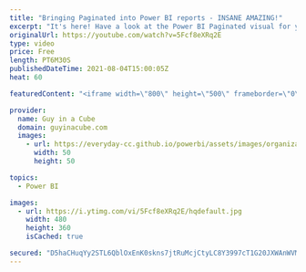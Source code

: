 ```yaml
---
title: "Bringing Paginated into Power BI reports - INSANE AMAZING!"
excerpt: "It's here! Have a look at the Power BI Paginated visual for your Power BI Reports! It adds additional flexibility for displaying data as well as providing easy export options if that's your jam.  Blog Announcement: https://powerbi.microsoft.com/en-us/blog/paginated-report-visual-for-power-bi-reports-is-now-available-in-public-preview/"
originalUrl: https://youtube.com/watch?v=5Fcf8eXRq2E
type: video
price: Free
length: PT6M30S
publishedDateTime: 2021-08-04T15:00:05Z
heat: 60

featuredContent: "<iframe width=\"800\" height=\"500\" frameborder=\"0\" src=\"https://www.youtube.com/embed/5Fcf8eXRq2E\" allow=\"accelerometer; autoplay; encrypted-media; gyroscope; picture-in-picture\" allowfullscreen></iframe>"

provider:
  name: Guy in a Cube
  domain: guyinacube.com
  images:
    - url: https://everyday-cc.github.io/powerbi/assets/images/organizations/guyinacube.com-50x50.jpg
      width: 50
      height: 50

topics:
  - Power BI

images:
  - url: https://i.ytimg.com/vi/5Fcf8eXRq2E/hqdefault.jpg
    width: 480
    height: 360
    isCached: true

secured: "D5haCHuqYy2STL6QblOxEnK0skns7jtRuMcjCtyLC8Y3997cT1G20JXWAnWVM5bi7pxfh47kCFNENgaCUjuOn3RWusGZ9tl/eP/MJ4/6WoPJFtjKOAtZlc2x4Mpo3PoOMN5iMK+qdXP6mh/g+kZMspDlAau5hTKnHP91r9nFhhP6LPoFapgxcM6VlfIulo1Jwv5TPJSvnK6+FvG5vQksoOpZlprJ6VvTyhQjhEBe5PJeYqLcodNk0k7oTDdADdbCdKGmXz3Jt6aJdgGcf7cxoM6Wxeud9h7do3sagq4BAv/P3b3QCHJVD2VEtMq7H66W09Xh9CkfcI5ZInqyqt2vkjqU3DQkWLvjngyO+kXYjG8oONwLgzapTD3RUfwTAh/92e8nuJKpBmgSIoD04Bw9Vya1B3AmqonpOLFnesozvgs=;hcw8chNjJhHwNF1zwn1k8g=="
---
```



